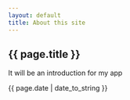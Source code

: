 ```yaml
---
layout: default
title: About this site
---
```


<h2>{{ page.title }}</h2>
<p> It will be an introduction for my app</p>
<p>{{ page.date | date_to_string }}</p>
